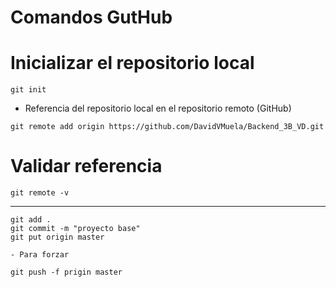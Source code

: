 # Comandos GutHub

# Inicializar el repositorio local
```
git init
```
- Referencia del repositorio local en el repositorio remoto (GitHub)
````
git remote add origin https://github.com/DavidVMuela/Backend_3B_VD.git
````

# Validar referencia 
````
git remote -v
````
--------------------
```
git add .
git commit -m "proyecto base"
git put origin master
```
```
- Para forzar

git push -f prigin master
```
